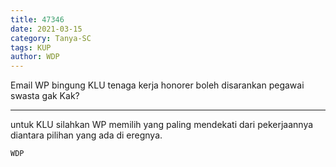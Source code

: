 ```yaml
---
title: 47346
date: 2021-03-15
category: Tanya-SC
tags: KUP
author: WDP
---
```


Email WP bingung KLU tenaga kerja honorer boleh disarankan pegawai swasta gak Kak?

---

untuk KLU silahkan WP memilih yang paling mendekati dari pekerjaannya diantara pilihan yang ada di eregnya.

`WDP`
